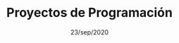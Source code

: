 <br>
<h1 align="center"><strong>Proyectos de Programación</strong></h1>
<center><div>23/sep/2020</div></center>
<br>
